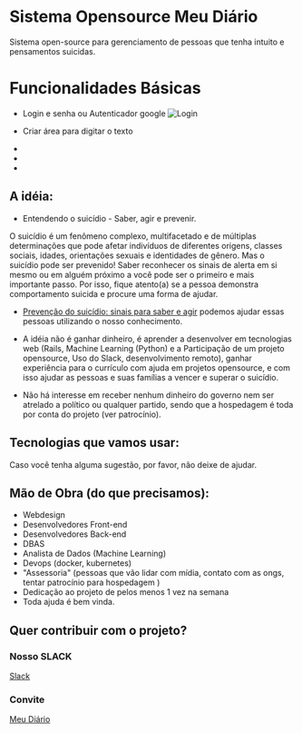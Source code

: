 # Sistema Opensource Meu Diário

Sistema open-source para gerenciamento de pessoas que tenha intuito e pensamentos suicidas.

# Funcionalidades Básicas

* Login e senha ou Autenticador google
![Login](https://photos.google.com/photo/AF1QipM68P-CqTNtOv3g1UW2sHQeAHwl_hhJ6eXaJ4SM)

* Criar área para digitar o texto
*
*
*



## A idéia:

- Entendendo o suicídio - Saber, agir e prevenir.

O suicídio é um fenômeno complexo, multifacetado e de múltiplas determinações que pode afetar indivíduos de diferentes origens, classes sociais, idades, orientações sexuais e identidades de gênero. Mas o suicídio pode ser prevenido! Saber reconhecer os sinais de alerta em si mesmo ou em alguém próximo a você pode ser o primeiro e mais importante passo. Por isso, fique atento(a) se a pessoa demonstra comportamento suicida e procure uma forma de ajudar.
- [Prevenção do suicídio: sinais para saber e agir](http://portalms.saude.gov.br/saude-de-a-z/suicidio) podemos ajudar essas pessoas utilizando o nosso conhecimento.

- A idéia não é ganhar dinheiro, é aprender a desenvolver em tecnologias web (Rails, Machine Learning (Python) e a  Participação de um projeto opensource, Uso do Slack, desenvolvimento remoto), ganhar experiência para o  currículo com ajuda em projetos opensource, e com isso ajudar as pessoas e suas famílias a vencer e superar o suicídio.


- Não há interesse em receber nenhum dinheiro do governo nem ser atrelado a político ou qualquer partido, sendo que a hospedagem é toda por conta do projeto (ver patrocínio).

## Tecnologias que vamos usar:



 Caso você tenha alguma sugestão, por favor, não deixe de ajudar.

## Mão de Obra (do que precisamos):

- Webdesign
- Desenvolvedores Front-end
- Desenvolvedores Back-end
- DBAS
- Analista de Dados (Machine Learning)
- Devops (docker, kubernetes)
- "Assessoria" (pessoas que vão lidar com mídia, contato com as ongs, tentar patrocínio para hospedagem )
- Dedicação ao projeto de pelos menos 1 vez na semana
- Toda ajuda é bem vinda.

## Quer contribuir com o projeto?

### Nosso SLACK
[Slack](meudiario.slack.com)

### Convite
[Meu Diário](https://join.slack.com/t/meudiario/shared_invite/enQtNTE5MjIwMDE2MTE3LTAzZjZiNGRmNWI0ZTlmNGU3ZTdjNmRkMjVlOGI0MTMzOWQ4ZmVlNGE4MzAxNWY4OGVlNzg4ZTY5NjAwYTY2MWI)
